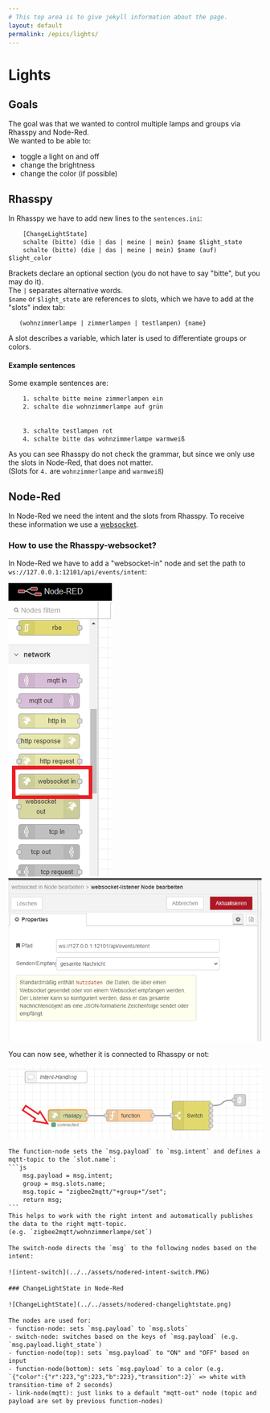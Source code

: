 ```yaml
---
# This top area is to give jekyll information about the page.
layout: default
permalink: /epics/lights/
---
```


# Lights
## Goals
The goal was that we wanted to control multiple lamps and groups via Rhasspy and Node-Red.  
We wanted to be able to:  
- toggle a light on and off
- change the brightness 
- change the color (if possible)
   
## Rhasspy
In Rhasspy we have to add new lines to the `sentences.ini`:
```textmate
    [ChangeLightState]
    schalte (bitte) (die | das | meine | mein) $name $light_state
    schalte (bitte) (die | das | meine | mein) $name (auf) $light_color
```
Brackets declare an optional section (you do not have to say "bitte", but you may do it).  
The `|` separates alternative words.  
`$name` or `$light_state` are references to slots, which we have to add at the "slots" index tab:
```textmate
   (wohnzimmerlampe | zimmerlampen | testlampen) {name}
```
A slot describes a variable, which later is used to differentiate groups or colors.  

#### Example sentences
Some example sentences are:
```textmate
    1. schalte bitte meine zimmerlampen ein
    2. schalte die wohnzimmerlampe auf grün


    3. schalte testlampen rot
    4. schalte bitte das wohnzimmerlampe warmweiß
```
As you can see Rhasspy do not check the grammar, but since we only use the slots in Node-Red, that does not matter.  
(Slots for `4.` are `wohnzimmerlampe` and `warmweiß`)

## Node-Red

In Node-Red we need the intent and the slots from Rhasspy. To receive these information we use a [websocket](https://rhasspy.readthedocs.io/en/latest/usage/#node-red).  

### How to use the Rhasspy-websocket?

In Node-Red we have to add a "websocket-in" node and set the path to `ws://127.0.0.1:12101/api/events/intent`:

![websocket-in](../../assets/nodered-websocket.png) ![websocket settings](../../assets/nodered-websocket-settings.png)



You can now see, whether it is connected to Rhasspy or not:  
  
![flow1-intent-handling](../../assets/nodered-flow1-intent-handling.png)
~~~~
The function-node sets the `msg.payload` to `msg.intent` and defines a mqtt-topic to the `slot.name`:  
```js
    msg.payload = msg.intent;
    group = msg.slots.name;
    msg.topic = "zigbee2mqtt/"+group+"/set";
    return msg;
```
This helps to work with the right intent and automatically publishes the data to the right mqtt-topic.  
(e.g. `zigbee2mqtt/wohnzimmerlampe/set`)  

The switch-node directs the `msg` to the following nodes based on the intent:  
  
![intent-switch](../../assets/nodered-intent-switch.PNG)

### ChangeLightState in Node-Red

![ChangeLightState](../../assets/nodered-changelightstate.png)

The nodes are used for:
- function-node: sets `msg.payload` to `msg.slots`
- switch-node: switches based on the keys of `msg.payload` (e.g. `msg.payload.light_state`)
- function-node(top): sets `msg.payload` to "ON" and "OFF" based on input
- function-node(bottom): sets `msg.payload` to a color (e.g. `{"color":{"r":223,"g":223,"b":223},"transition":2}` => white with transition-time of 2 seconds)
- link-node(mqtt): just links to a default "mqtt-out" node (topic and payload are set by previous function-nodes)